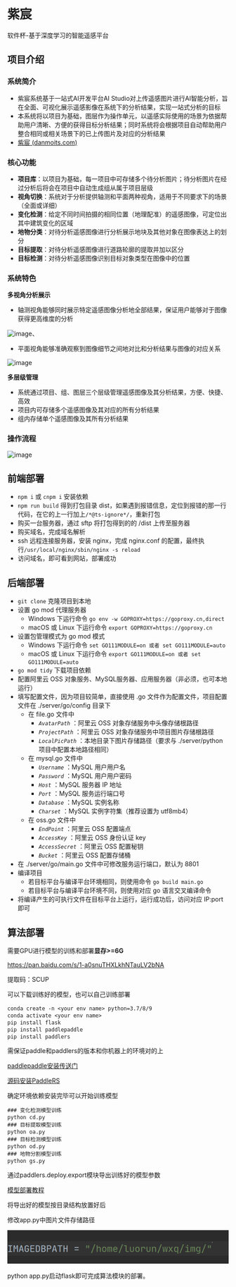 # 紫宸
软件杯-基于深度学习的智能遥感平台

## 项目介绍
### 系统简介
* 紫宸系统基于一站式AI开发平台AI Studio对上传遥感图片进行AI智能分析，旨在全面、可视化展示遥感影像在系统下的分析结果，实现一站式分析的目标
* 本系统将以项目为基础，图层作为操作单元，以遥感实际使用的场景为依据帮助用户清晰、方便的获得目标分析结果；同时系统将会根据项目自动帮助用户整合相同或相关场景下的已上传图片及对应的分析结果
* [紫宸 (danmoits.com)](http://zichen.danmoits.com/home)
### 核心功能
* **项目库**：以项目为基础，每一项目中可存储多个待分析图片；待分析图片在经过分析后将会在项目中自动生成组从属于项目层级
* **视角切换**：系统对于分析提供轴测和平面两种视角，适用于不同要求下的场景（全面或详细）
* **变化检测**：给定不同时间拍摄的相同位置（地理配准）的遥感图像，可定位出其中建筑变化的区域
* **地物分类**：对待分析遥感图像进行分析展示地块及其他对象在图像表达上的划分
* **目标提取**：对待分析遥感图像进行道路轮廓的提取并加以区分
* **目标检测**：对待分析遥感图像识别目标对象类型在图像中的位置
### 系统特色
**多视角分析展示**
* 轴测视角能够同时展示特定遥感图像分析地全部结果，保证用户能够对于图像获得更高维度的分析

![image](https://user-images.githubusercontent.com/95271394/177767219-60b9b491-66fe-4401-b335-f1aa89223dc4.png)、

* 平面视角能够准确观察到图像细节之间地对比和分析结果与图像的对应关系

![image](https://user-images.githubusercontent.com/95271394/177767825-57e9de75-00e8-453d-9de7-3ba2f93c0707.png)

**多层级管理**
* 系统通过项目、组、图层三个层级管理遥感图像及其分析结果，方便、快捷、高效
* 项目内可存储多个遥感图像及其对应的所有分析结果
* 组内存储单个遥感图像及其所有分析结果
### 操作流程
![image](https://user-images.githubusercontent.com/95271394/177767926-e8d32ee8-aa67-400d-afdc-66d9f42808db.png)
## 前端部署

- `npm i` 或 `cnpm i` 安装依赖
- `npm run build` 得到打包目录 dist，如果遇到报错信息，定位到报错的那一行代码，在它的上一行加上`/*@ts-ignore*/`，重新打包
- 购买一台服务器，通过 sftp 将打包得到的的 /dist 上传至服务器
- 购买域名，完成域名解析
- ssh 远程连接服务器，安装 nginx，完成 nginx.conf 的配置，最终执行`/usr/local/nginx/sbin/nginx -s reload`
- 访问域名，即可看到网站，部署成功

## 后端部署

- `git clone` 克隆项目到本地
- 设置 go mod 代理服务器
  - Windows 下运行命令 `go env -w GOPROXY=https://goproxy.cn,direct`
  - macOS 或 Linux 下运行命令 `export GOPROXY=https://goproxy.cn`
- 设置包管理模式为 go mod 模式
  - Windows 下运行命令 `set GO111MODULE=on 或者 set GO111MODULE=auto`
  - macOS 或 Linux 下运行命令 `export GO111MODULE=on 或者 set GO111MODULE=auto`
- `go mod tidy` 下载项目依赖
- 配置阿里云 OSS 对象服务、MySQL服务器、应用服务器（非必须，也可本地运行）
- 填写配置文件，因为项目较简单，直接使用 .go 文件作为配置文件，项目配置文件在 ./server/go/config 目录下
  - 在 file.go 文件中
    - *`AvatarPath`* ：阿里云 OSS 对象存储服务中头像存储根路径
    - *`ProjectPath`* ：阿里云 OSS 对象存储服务中项目图片存储根路径
    - *`LocalPicPath`* ：本地目录下图片存储路径（要求与 ./server/python 项目中配置本地路径相同）
  - 在 mysql.go 文件中
    - *`Username`* ：MySQL 用户用户名
    - *`Password`* ：MySQL 用户用户密码
    - *`Host`* ：MySQL 服务器 IP 地址
    - *`Port`* ：MySQL 服务运行端口号
    - *`Database`* ：MySQL 实例名称
    - *`Charset`* ：MySQL 实例字符集（推荐设置为 utf8mb4）
  - 在 oss.go 文件中
    - *`EndPoint`* ：阿里云 OSS 配置端点
    - *`AccessKey`* ：阿里云 OSS 身份认证 key
    - *`AccessSecret`* ：阿里云 OSS 配置秘钥
    - *`Bucket`* ：阿里云 OSS 配置存储桶
- 在 ./server/go/main.go 文件中可修改服务运行端口，默认为 8801
- 编译项目
  - 若目标平台与编译平台环境相同，则使用命令 `go build main.go`
  - 若目标平台与编译平台环境不同，则使用对应 go 语言交叉编译命令
- 将编译产生的可执行文件在目标平台上运行，运行成功后，访问对应 IP:port 即可

## 算法部署

需要GPU进行模型的训练和部署**显存>=6G**

https://pan.baidu.com/s/1-a0snuTHXLkhNTauLV2bNA

提取码：SCUP 

可以下载训练好的模型，也可以自己训练部署

```
conda create -n <your env name> python=3.7/8/9
conda activate <your env name>
pip install flask
pip install paddlepaddle
pip install paddlers
```

需保证paddle和paddlers的版本和你机器上的环境对的上

[paddlepaddle安装传送门](https://www.paddlepaddle.org.cn/install/quick?docurl=/documentation/docs/zh/develop/install/pip/linux-pip.html)

[源码安装PaddleRS](https://github.com/PaddleCV-SIG/PaddleRS)

确定环境依赖安装完毕可以开始训练模型

```shell
### 变化检测模型训练
python cd.py
### 目标提取模型训练
python oa.py
### 目标检测模型训练
python od.py
### 地物分割模型训练
python gs.py
```

通过paddlers.deploy.export模块导出训练好的模型参数

[模型部署教程](https://github.com/PaddleCV-SIG/PaddleRS/tree/develop/deploy)

将导出好的模型按目录结构放置好后

修改app.py中图片文件存储路径

![image-20220707212519664](README.assets/image-20220707212519664.png)

python app.py启动flask即可完成算法模块的部署。
